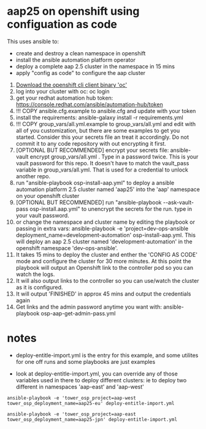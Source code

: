 # aap25 on openshift using configuation as code

This uses ansible to:

- create and destroy a clean namespace in openshift
- install the ansible automation platform operator
- deploy a complete aap 2.5 cluster in the namespace in 15 mins
- apply "config as code" to configure the aap cluster

1. [Download the openshift cli client binary 'oc'](https://access.redhat.com/downloads/content/290/ver=4.18/rhel---9/4.18.11/x86_64/product-software)
2. log into your cluster with oc: oc login
3. get your redhat automation hub token:  https://console.redhat.com/ansible/automation-hub/token
4. !!! COPY ansible.cfg.example to ansible.cfg and update with your token
5. install the requirements: ansible-galaxy install -r requirements.yml
6. !!! COPY group_vars/all.yml.example to group_vars/all.yml and edit with all of you customization, but there are some examples to get you started. Consider this your secrets file an treat it accordingly. Do not commit it to any code repository with out encrypting it first.
7. [OPTIONAL BUT RECOMMENDED] encrypt your secrets file: ansible-vault encrypt group_vars/all.yml . Type in a password twice. This is your vault password for this repo. It doesn't have to match the vault_pass variable in group_vars/all.yml. That is used for a credential to unlock another repo.
8. run "ansible-playbook osp-install-aap.yml" to deploy a ansible automation platform 2.5 cluster named 'aap25' into the 'aap' namespace on your openshift cluster
9. \[OPTIONAL BUT RECOMMENDED\] run "ansible-playbook --ask-vault-pass osp-install.aap.yml" to unencrypt the secrets for the run. type in your vault password.
8. or change the namespace and cluster name by editing the playbook or passing in extra vars: ansible-playbook -e 'project=dev-ops-ansible deployment_name=development-automation' osp-install-aap.yml. This will deploy an aap 2.5 cluster named 'development-automation' in the openshift namespace 'dev-ops-ansible'.
9. It takes 15 mins to deploy the cluster and enther the 'CONFIG AS CODE' mode and configure the cluster for 30 more minutes. At this point the playbook will output an Openshift link to the controller pod so you can watch the logs.
10. It will also output links to the controller so you can use/watch the cluster as it is configured.
11. It will output 'FINISHED' in approx 45 mins and output the credentials again
12. Get links and the admin password anytime you want with: ansible-playbook osp-aap-get-admin-pass.yml

# notes
- deploy-entitle-import.yml is the entry for this example, and some utilites for one off runs and some playbooks are just examples

- look at deploy-entitle-import.yml, you can override any of those variables used in there to deploy different clusters:
  ie to deploy two different in namespaces 'aap-east' and 'aap-west'

`ansible-playbook -e 'tower_osp_project=aap-west tower_osp_deployment_name=aap25-eu' deploy-entitle-import.yml`

`ansible-playbook -e 'tower_osp_project=aap-east tower_osp_deployment_name=aap25-jpn' deploy-entitle-import.yml`
